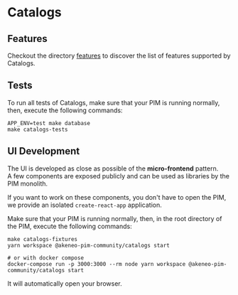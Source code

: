 Catalogs
========

## Features

Checkout the directory [features](https://github.com/akeneo/pim-community-dev/blob/master/components/catalogs/features)
to discover the list of features supported by Catalogs.

## Tests

To run all tests of Catalogs, make sure that your PIM is running normally, then,
execute the following commands:
```shell
APP_ENV=test make database
make catalogs-tests
```

## UI Development

The UI is developed as close as possible of the **micro-frontend** pattern.  
A few components are exposed publicly and can be used as libraries by the PIM monolith.

If you want to work on these components, you don't have to open the PIM,
we provide an isolated `create-react-app` application.

Make sure that your PIM is running normally, then,
in the root directory of the PIM, execute the following commands:
```shell
make catalogs-fixtures
yarn workspace @akeneo-pim-community/catalogs start

# or with docker compose 
docker-compose run -p 3000:3000 --rm node yarn workspace @akeneo-pim-community/catalogs start
```
It will automatically open your browser.
